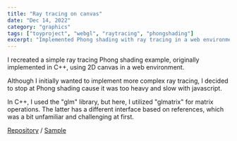 ```yaml
---
title: "Ray tracing on canvas"
date: "Dec 14, 2022"
category: "graphics"
tags: ["toyproject", "webgl", "raytracing", "phongshading"]
excerpt: "Implemented Phong shading with ray tracing in a web environment..."
---
```


I recreated a simple ray tracing Phong shading example, originally implemented in C++, using 2D canvas in a web environment.

Although I initially wanted to implement more complex ray tracing, I decided to stop at Phong shading cause it was too heavy and slow with javascript.

In C++, I used the "glm" library, but here, I utilized "glmatrix" for matrix operations. The latter has a different interface based on references, which was a bit unfamiliar and challenging at first.

[Repository](https://github.com/waynechoidev/ray-tracing-canvas/) / [Sample](https://waynechoidev.github.io/ray-tracing-canvas/)
